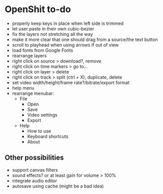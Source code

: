 # OpenShit to-do

- properly keep keys in place when left side is trimmed
- let user paste in their own cubic-bezier
- fix the layers not stretching all the way
- make it more clear that one should drag from a source/the text button
- scroll to playhead when using arrows if out of view
- load fonts from Google Fonts
- rearrange layers
- right click on source > download?, remove
- right click on time markers > go to...
- right click on layer > delete
- right click on track > split (ctrl + X), duplicate, delete
- set video width/height/frame rate?/bitrate/export format
- help menu
- rearrange menubar:
  - File
    - Open
    - Save
    - Video settings
    - Export
  - Help
    - How to use
    - Keyboard shortcuts
    - About

## Other possibilities

- support canvas filters
- sound effects? or at least gain for volume > 100%
- integrate audio editor
- autosave using cache (might be a bad idea)
